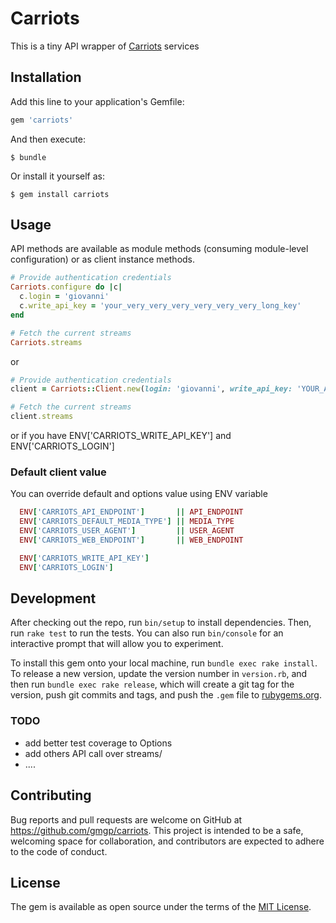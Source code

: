 # Carriots

This is a tiny API wrapper of [Carriots](http://www.carriots.com) services

## Installation

Add this line to your application's Gemfile:

```ruby
gem 'carriots'
```

And then execute:

    $ bundle

Or install it yourself as:

    $ gem install carriots

## Usage

API methods are available as module methods (consuming module-level configuration) or as client instance methods.

```ruby
# Provide authentication credentials
Carriots.configure do |c|
  c.login = 'giovanni'
  c.write_api_key = 'your_very_very_very_very_very_very_long_key'
end

# Fetch the current streams
Carriots.streams
```
or

```ruby
# Provide authentication credentials
client = Carriots::Client.new(login: 'giovanni', write_api_key: 'YOUR_API_KEY')

# Fetch the current streams
client.streams

```

or if you have ENV['CARRIOTS_WRITE_API_KEY'] and ENV['CARRIOTS_LOGIN']


### Default client value

You can override default and options value using ENV variable

```ruby
  ENV['CARRIOTS_API_ENDPOINT']       || API_ENDPOINT
  ENV['CARRIOTS_DEFAULT_MEDIA_TYPE'] || MEDIA_TYPE
  ENV['CARRIOTS_USER_AGENT']         || USER_AGENT
  ENV['CARRIOTS_WEB_ENDPOINT']       || WEB_ENDPOINT

  ENV['CARRIOTS_WRITE_API_KEY']
  ENV['CARRIOTS_LOGIN']
```


## Development

After checking out the repo, run `bin/setup` to install dependencies. Then, run `rake test` to run the tests. You can also run `bin/console` for an interactive prompt that will allow you to experiment.

To install this gem onto your local machine, run `bundle exec rake install`. To release a new version, update the version number in `version.rb`, and then run `bundle exec rake release`, which will create a git tag for the version, push git commits and tags, and push the `.gem` file to [rubygems.org](https://rubygems.org).

### TODO

* add better test coverage to Options
* add others API call over streams/
* ....

## Contributing

Bug reports and pull requests are welcome on GitHub at https://github.com/gmgp/carriots. This project is intended to be a safe, welcoming space for collaboration, and contributors are expected to adhere to the code of conduct.


## License

The gem is available as open source under the terms of the [MIT License](http://opensource.org/licenses/MIT).

